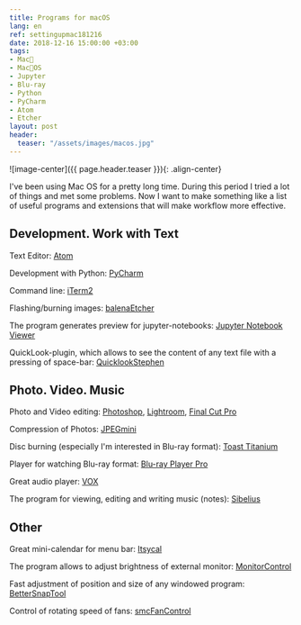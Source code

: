 ```yaml
---
title: Programs for macOS
lang: en
ref: settingupmac181216
date: 2018-12-16 15:00:00 +03:00
tags:
- Mac🍎
- Mac🍎OS
- Jupyter
- Blu-ray
- Python
- PyCharm
- Atom
- Etcher
layout: post
header:
  teaser: "/assets/images/macos.jpg"
---
```


![image-center]({{ page.header.teaser }}){: .align-center}

I've been using Mac OS for a pretty long time. During this period I tried a lot of things and met some problems. Now I want to make something like a list of useful programs and extensions that will make workflow more effective.

## Development. Work with Text

Text Editor: [Atom](https://atom.io)

Development with Python: [PyCharm](https://www.jetbrains.com/pycharm/)

Command line: [iTerm2](https://www.iterm2.com)

Flashing/burning images: [balenaEtcher](https://www.balena.io/etcher/)

The program generates preview for jupyter-notebooks: [Jupyter Notebook Viewer](https://github.com/tuxu/nbviewer-app)

QuickLook-plugin, which allows to see the content of any text file with a pressing of space-bar: [QuicklookStephen](https://github.com/whomwah/qlstephen)

## Photo. Video. Music

Photo and Video editing: [Photoshop](http://adobe.com/photoshop), [Lightroom](http://adobe.com/lightroom), [Final Cut Pro](https://www.apple.com/final-cut-pro/)

Compression of Photos: [JPEGmini](https://www.jpegmini.com)

Disc burning (especially I'm interested in Blu-ray format): [Toast Titanium](https://www.roxio.com/en/products/toast/titanium/)

Player for watching Blu-ray format: [Blu-ray Player Pro](https://www.macblurayplayer.com/macgo-mac-bluray-menu-player-pro.htm)

Great audio player: [VOX](https://vox.rocks)

The program for viewing, editing and writing music (notes): [Sibelius](https://www.avid.com/sibelius)

## Other

Great mini-calendar for menu bar: [Itsycal](https://www.mowglii.com/itsycal/)

The program allows to adjust brightness of external monitor: [MonitorControl](https://github.com/the0neyouseek/MonitorControl)

Fast adjustment of position and size of any windowed program: [BetterSnapTool](https://folivora.ai/bettersnaptool/)

Control of rotating speed of fans: [smcFanControl](https://github.com/hholtmann/smcFanControl)
